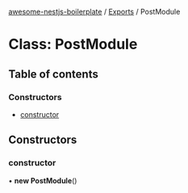 [awesome-nestjs-boilerplate](../README.md) / [Exports](../modules.md) / PostModule

# Class: PostModule

## Table of contents

### Constructors

- [constructor](PostModule.md#constructor)

## Constructors

### constructor

• **new PostModule**()
